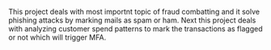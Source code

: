 This project deals with most importnt topic of fraud combatting and it solve phishing attacks by marking mails as spam or ham. Next this project deals with analyzing customer spend patterns to mark the transactions as flagged or not which will trigger MFA. 
